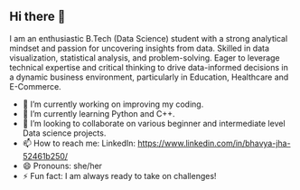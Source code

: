 ## Hi there 👋
I am an enthusiastic B.Tech (Data Science) student with a strong analytical mindset and passion for uncovering insights from data. Skilled in data visualization, statistical analysis, and problem-solving. Eager to leverage technical expertise and critical thinking to drive data-informed decisions in a dynamic business environment, particularly in Education, Healthcare and E-Commerce.
- 🔭 I’m currently working on improving my coding.
- 🌱 I’m currently learning Python and C++.
- 👯 I’m looking to collaborate on various beginner and intermediate level Data science projects.
- 📫 How to reach me: LinkedIn: https://www.linkedin.com/in/bhavya-jha-52461b250/
- 😄 Pronouns: she/her
- ⚡ Fun fact: I am always ready to take on challenges!
<!--
**04bhavyaa/04bhavyaa** is a ✨ _special_ ✨ repository because its `README.md` (this file) appears on your GitHub profile.

Here are some ideas to get you started:

- 🔭 I’m currently working on ...
- 🌱 I’m currently learning ...
- 👯 I’m looking to collaborate on ...
- 🤔 I’m looking for help with ...
- 💬 Ask me about ...
- 📫 How to reach me: ...
- 😄 Pronouns: ...
- ⚡ Fun fact: ...
-->
